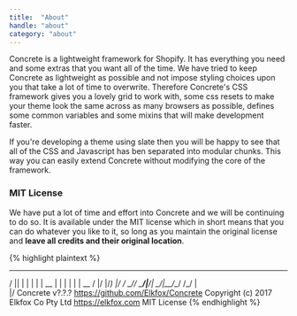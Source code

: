```yaml
---
title:  "About"
handle: "about"
category: "about"
---
```

Concrete is a lightweight framework for Shopify. It has everything you need and some extras that you want all of the time. We have tried to keep Concrete as lightweight as possible and not impose styling choices upon you that take a lot of time to overwrite. Therefore Concrete's CSS framework gives you a lovely grid to work with, some css resets to make your theme look the same across as many browsers as possible, defines some common variables and some mixins that will make development faster.

If you're developing a theme using slate then you will be happy to see that all of the CSS and Javascript has ben separated into modular chunks. This way you can easily extend Concrete without modifying the core of the framework.

### MIT License

We have put a lot of time and effort into Concrete and we will be continuing to do so. It is available under the MIT license which in short means that you can do whatever you like to it, so long as you maintain the original license and **leave all credits and their original location**.

{% highlight plaintext %}
 ___  _   _    _
/   || | | |  | |
\__  | | | |  | |  __
/    |/  |/_) |/  /  \_/\/
\___/|__/| \_/|__/\__/  /\_/
              |\
              |/
Concrete v?.?.?
https://github.com/Elkfox/Concrete
Copyright (c) 2017 Elkfox Co Pty Ltd
https://elkfox.com
MIT License
{% endhighlight %}
